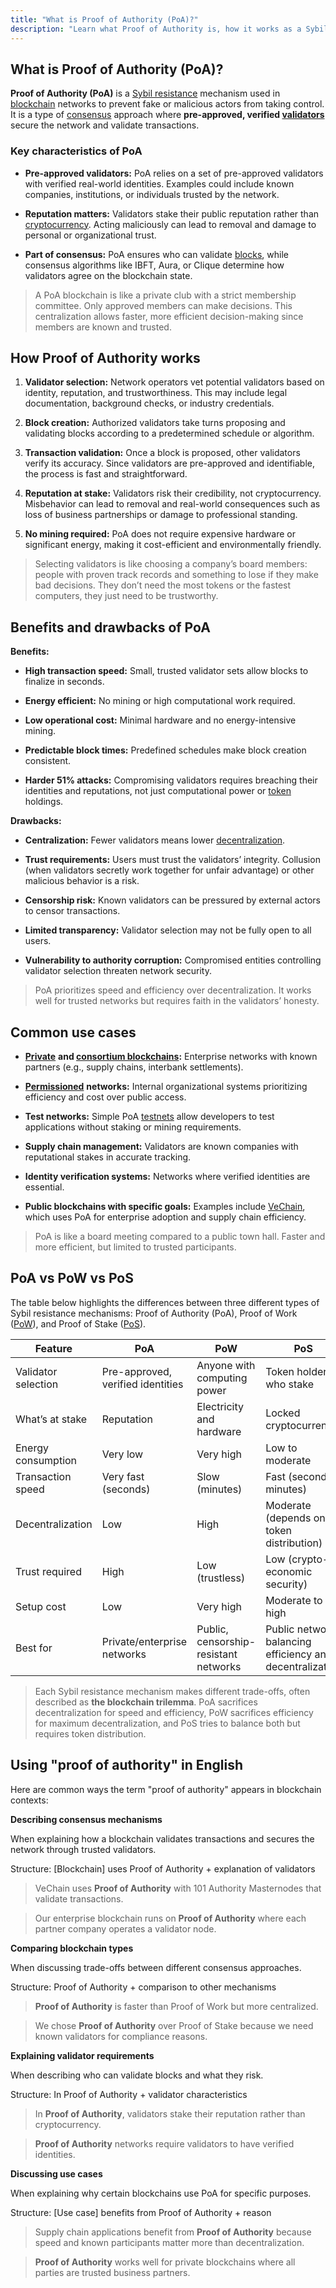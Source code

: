 ```yaml
---
title: "What is Proof of Authority (PoA)?"
description: "Learn what Proof of Authority is, how it works as a Sybil resistance mechanism, its benefits and drawbacks, and when it's used in blockchain networks."
---
```



## **What is Proof of Authority (PoA)?**

**Proof of Authority (PoA)** is a [Sybil resistance](https://fluentdev.vercel.app/glossary/sybil-resistance) mechanism used in [blockchain](https://fluentdev.vercel.app/glossary/blockchain) networks to prevent fake or malicious actors from taking control. It is a type of [consensus](https://fluentdev.vercel.app/glossary/consensus) approach where **pre-approved, verified [validators](https://fluentdev.vercel.app/glossary/validators)** secure the network and validate transactions.

### Key characteristics of PoA

* **Pre-approved validators:** PoA relies on a set of pre-approved validators with verified real-world identities. Examples could include known companies, institutions, or individuals trusted by the network.

* **Reputation matters:** Validators stake their public reputation rather than [cryptocurrency](https://fluentdev.vercel.app/glossary/cryptocurrency). Acting maliciously can lead to removal and damage to personal or organizational trust.

* **Part of consensus:** PoA ensures who can validate [blocks](https://fluentdev.vercel.app/glossary/blocks), while consensus algorithms like IBFT, Aura, or Clique determine how validators agree on the blockchain state.

> A PoA blockchain is like a private club with a strict membership committee. Only approved members can make decisions. This centralization allows faster, more efficient decision-making since members are known and trusted.

## **How Proof of Authority works**

1. **Validator selection:** Network operators vet potential validators based on identity, reputation, and trustworthiness. This may include legal documentation, background checks, or industry credentials.

2. **Block creation:** Authorized validators take turns proposing and validating blocks according to a predetermined schedule or algorithm.

3. **Transaction validation:** Once a block is proposed, other validators verify its accuracy. Since validators are pre-approved and identifiable, the process is fast and straightforward.

4. **Reputation at stake:** Validators risk their credibility, not cryptocurrency. Misbehavior can lead to removal and real-world consequences such as loss of business partnerships or damage to professional standing.

5. **No mining required:** PoA does not require expensive hardware or significant energy, making it cost-efficient and environmentally friendly.

> Selecting validators is like choosing a company’s board members: people with proven track records and something to lose if they make bad decisions. They don’t need the most tokens or the fastest computers, they just need to be trustworthy.

## **Benefits and drawbacks of PoA**

**Benefits:**

* **High transaction speed:** Small, trusted validator sets allow blocks to finalize in seconds.

* **Energy efficient:** No mining or high computational work required.

* **Low operational cost:** Minimal hardware and no energy-intensive mining.

* **Predictable block times:** Predefined schedules make block creation consistent.

* **Harder 51% attacks:** Compromising validators requires breaching their identities and reputations, not just computational power or [token](https://fluentdev.vercel.app/glossary/token) holdings.

**Drawbacks:**

* **Centralization:** Fewer validators means lower [decentralization](https://fluentdev.vercel.app/glossary/decentralization).

* **Trust requirements:** Users must trust the validators’ integrity. Collusion (when validators secretly work together for unfair advantage) or other malicious behavior is a risk.

* **Censorship risk:** Known validators can be pressured by external actors to censor transactions.

* **Limited transparency:** Validator selection may not be fully open to all users.

* **Vulnerability to authority corruption:** Compromised entities controlling validator selection threaten network security.

> PoA prioritizes speed and efficiency over decentralization. It works well for trusted networks but requires faith in the validators’ honesty.

## **Common use cases**

* [**Private**](https://fluentdev.vercel.app/glossary/private-blockchain) **and [consortium blockchains](https://fluentdev.vercel.app/glossary/consortium-blockchain):** Enterprise networks with known partners (e.g., supply chains, interbank settlements).

* [**Permissioned**](https://fluentdev.vercel.app/glossary/permissioned) **networks:** Internal organizational systems prioritizing efficiency and cost over public access.

* **Test networks:** Simple PoA [testnets](https://fluentdev.vercel.app/glossary/testnet) allow developers to test applications without staking or mining requirements.

* **Supply chain management:** Validators are known companies with reputational stakes in accurate tracking.

* **Identity verification systems:** Networks where verified identities are essential.

* **Public blockchains with specific goals:** Examples include [VeChain](https://vechain.org/), which uses PoA for enterprise adoption and supply chain efficiency.

> PoA is like a board meeting compared to a public town hall. Faster and more efficient, but limited to trusted participants.

## **PoA vs PoW vs PoS**

The table below highlights the differences between three different types of Sybil resistance mechanisms: Proof of Authority (PoA), Proof of Work ([PoW](https://fluentdev.vercel.app/glossary/proof-of-work)), and Proof of Stake ([PoS](https://fluentdev.vercel.app/glossary/proof-of-stake)). 

| Feature             | PoA                               | PoW                                   | PoS                                                       |
| ------------------- | --------------------------------- | ------------------------------------- | --------------------------------------------------------- |
| Validator selection | Pre-approved, verified identities | Anyone with computing power           | Token holders who stake                                   |
| What’s at stake     | Reputation                        | Electricity and hardware              | Locked cryptocurrency                                     |
| Energy consumption  | Very low                          | Very high                             | Low to moderate                                           |
| Transaction speed   | Very fast (seconds)               | Slow (minutes)                        | Fast (seconds–minutes)                                    |
| Decentralization    | Low                               | High                                  | Moderate (depends on token distribution)                  |
| Trust required      | High                              | Low (trustless)                       | Low (crypto-economic security)                            |
| Setup cost          | Low                               | Very high                             | Moderate to high                                          |
| Best for            | Private/enterprise networks       | Public, censorship-resistant networks | Public networks balancing efficiency and decentralization |

> Each Sybil resistance mechanism makes different trade-offs, often described as **the blockchain trilemma**. PoA sacrifices decentralization for speed and efficiency, PoW sacrifices efficiency for maximum decentralization, and PoS tries to balance both but requires token distribution.

## **Using "proof of authority" in English**

Here are common ways the term "proof of authority" appears in blockchain contexts:

**Describing consensus mechanisms**

When explaining how a blockchain validates transactions and secures the network through trusted validators.

Structure: \[Blockchain\] uses Proof of Authority \+ explanation of validators

> VeChain uses **Proof of Authority** with 101 Authority Masternodes that validate transactions.

> Our enterprise blockchain runs on **Proof of Authority** where each partner company operates a validator node.

**Comparing blockchain types**

When discussing trade-offs between different consensus approaches.

Structure: Proof of Authority \+ comparison to other mechanisms

> **Proof of Authority** is faster than Proof of Work but more centralized.

> We chose **Proof of Authority** over Proof of Stake because we need known validators for compliance reasons.

**Explaining validator requirements**

When describing who can validate blocks and what they risk.

Structure: In Proof of Authority \+ validator characteristics

> In **Proof of Authority**, validators stake their reputation rather than cryptocurrency.

> **Proof of Authority** networks require validators to have verified identities.

**Discussing use cases**

When explaining why certain blockchains use PoA for specific purposes.

Structure: \[Use case\] benefits from Proof of Authority \+ reason

> Supply chain applications benefit from **Proof of Authority** because speed and known participants matter more than decentralization.

> **Proof of Authority** works well for private blockchains where all parties are trusted business partners.

